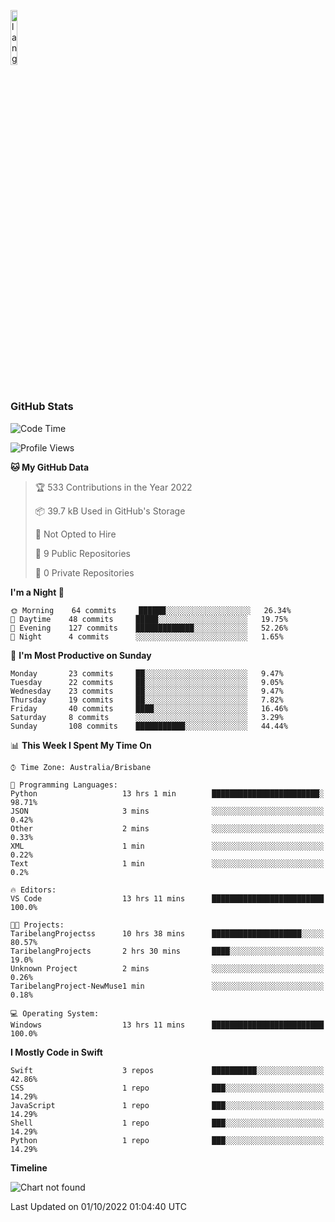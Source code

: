 <p align="left"><img width=15%" src="https://github.com/alansmathew/alansmathew/raw/master/lang.gif" alt="lang image here" /></p>

# <h3 align="left">GitHub Stats</h3>

<!--START_SECTION:waka-->
![Code Time](http://img.shields.io/badge/Code%20Time-47%20hrs%2059%20mins-blue)

![Profile Views](http://img.shields.io/badge/Profile%20Views-0-blue)

**🐱 My GitHub Data** 

> 🏆 533 Contributions in the Year 2022
 > 
> 📦 39.7 kB Used in GitHub's Storage 
 > 
> 🚫 Not Opted to Hire
 > 
> 📜 9 Public Repositories 
 > 
> 🔑 0 Private Repositories  
 > 
**I'm a Night 🦉** 

```text
🌞 Morning    64 commits     ██████░░░░░░░░░░░░░░░░░░░   26.34% 
🌆 Daytime    48 commits     █████░░░░░░░░░░░░░░░░░░░░   19.75% 
🌃 Evening    127 commits    █████████████░░░░░░░░░░░░   52.26% 
🌙 Night      4 commits      ░░░░░░░░░░░░░░░░░░░░░░░░░   1.65%

```
📅 **I'm Most Productive on Sunday** 

```text
Monday       23 commits     ██░░░░░░░░░░░░░░░░░░░░░░░   9.47% 
Tuesday      22 commits     ██░░░░░░░░░░░░░░░░░░░░░░░   9.05% 
Wednesday    23 commits     ██░░░░░░░░░░░░░░░░░░░░░░░   9.47% 
Thursday     19 commits     ██░░░░░░░░░░░░░░░░░░░░░░░   7.82% 
Friday       40 commits     ████░░░░░░░░░░░░░░░░░░░░░   16.46% 
Saturday     8 commits      ░░░░░░░░░░░░░░░░░░░░░░░░░   3.29% 
Sunday       108 commits    ███████████░░░░░░░░░░░░░░   44.44%

```


📊 **This Week I Spent My Time On** 

```text
⌚︎ Time Zone: Australia/Brisbane

💬 Programming Languages: 
Python                   13 hrs 1 min        ████████████████████████░   98.71% 
JSON                     3 mins              ░░░░░░░░░░░░░░░░░░░░░░░░░   0.42% 
Other                    2 mins              ░░░░░░░░░░░░░░░░░░░░░░░░░   0.33% 
XML                      1 min               ░░░░░░░░░░░░░░░░░░░░░░░░░   0.22% 
Text                     1 min               ░░░░░░░░░░░░░░░░░░░░░░░░░   0.2%

🔥 Editors: 
VS Code                  13 hrs 11 mins      █████████████████████████   100.0%

🐱‍💻 Projects: 
TaribelangProjectss      10 hrs 38 mins      ████████████████████░░░░░   80.57% 
TaribelangProjects       2 hrs 30 mins       ████░░░░░░░░░░░░░░░░░░░░░   19.0% 
Unknown Project          2 mins              ░░░░░░░░░░░░░░░░░░░░░░░░░   0.26% 
TaribelangProject-NewMuse1 min               ░░░░░░░░░░░░░░░░░░░░░░░░░   0.18%

💻 Operating System: 
Windows                  13 hrs 11 mins      █████████████████████████   100.0%

```

**I Mostly Code in Swift** 

```text
Swift                    3 repos             ██████████░░░░░░░░░░░░░░░   42.86% 
CSS                      1 repo              ███░░░░░░░░░░░░░░░░░░░░░░   14.29% 
JavaScript               1 repo              ███░░░░░░░░░░░░░░░░░░░░░░   14.29% 
Shell                    1 repo              ███░░░░░░░░░░░░░░░░░░░░░░   14.29% 
Python                   1 repo              ███░░░░░░░░░░░░░░░░░░░░░░   14.29%

```


**Timeline**

![Chart not found](https://raw.githubusercontent.com/samh06/samh06/master/charts/bar_graph.png) 


 Last Updated on 01/10/2022 01:04:40 UTC
<!--END_SECTION:waka-->
